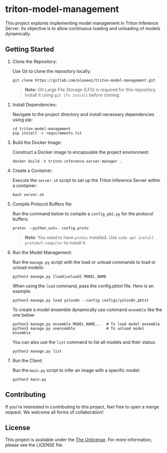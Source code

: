 # triton-model-management

This project explores implementing model management in Triton Inference Server. Its objective is to allow continuous loading and unloading of models dynamically.

## Getting Started

1. Clone the Repository:

   Use Git to clone the repository locally:

   ```
   git clone https://gitlab.com/olooeez/triton-model-management.git
   ```

   > **Note:** Git Large File Storage (LFS) is required for this repository. Install it using `git lfs install` before cloning.

2. Install Dependencies:

   Navigate to the project directory and install necessary dependencies using pip:

   ```
   cd triton-model-management
   pip install -r requirements.txt
   ```

3. Build the Docker Image:

   Construct a Docker image to encapsulate the project environment:

   ```
   docker build -t triton-inference-server-manager .
   ```

4. Create a Container:

   Execute the `server.sh` script to set up the Triton Inference Server within a container:

   ```
   bash server.sh
   ```

5. Compile Protocol Buffers file

   Run the command below to compile a `config_pb2.py` for the protocol buffers:

   ```
   protoc --python_out=. config.proto
   ```

   > **Note**: You need to have `protoc` installed. Use `sudo apt install protobuf-compiler` to install it.

6. Run the Model Management:

   Run the `manage.py` script with the load or unload commands to load or unload models:

   ```
   python3 manage.py [load|unload] MODEL_NAME
   ```

   When using the `load` command, pass the config.pbtxt file. Here is an example:

   ```
   python3 manage.py load yolov8n --config configs/yolov8n.pbtxt
   ```

   To create a model ensemble dynamically use command `ensemble` like the one below:

   ```
   python3 manage.py ensemble MODEL_NAME...  # To load model ensemble
   python3 manage.py unensemble              # To unload model ensemble
   ```

   You can also use the `list` command to list all models and their status:

   ```
   python3 manage.py list
   ```

7. Run the Client:

   Run the `main.py` script to infer an image with a specific model:

   ```
   python3 main.py
   ```

## Contributing

If you're interested in contributing to this project, feel free to open a merge request. We welcome all forms of collaboration!

## License

This project is available under the [The Unlicense](https://gitlab.com/olooeez/triton-model-management/-/blob/main/LICENSE). For more information, please see the LICENSE file.
